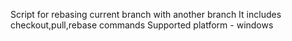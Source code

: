 Script for rebasing current branch with another branch
It includes checkout,pull,rebase commands
Supported platform - windows
